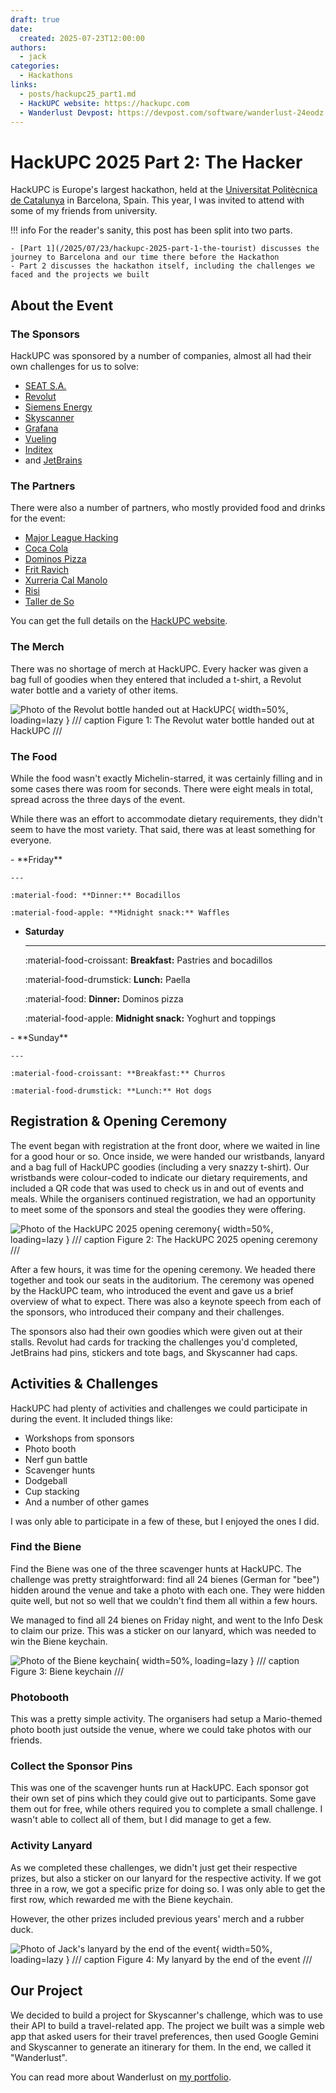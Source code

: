 ```yaml
---
draft: true
date: 
  created: 2025-07-23T12:00:00
authors:
  - jack
categories:
  - Hackathons
links:
  - posts/hackupc25_part1.md
  - HackUPC website: https://hackupc.com
  - Wanderlust Devpost: https://devpost.com/software/wanderlust-24eodz
---
```


# HackUPC 2025 Part 2: The Hacker

HackUPC is Europe's largest hackathon, held at the [Universitat Politècnica de Catalunya](https://www.upc.edu/en) in Barcelona, Spain. 
This year, I was invited to attend with some of my friends from university.

<!-- more -->

!!! info
    For the reader's sanity, this post has been split into two parts.

    - [Part 1](/2025/07/23/hackupc-2025-part-1-the-tourist) discusses the journey to Barcelona and our time there before the Hackathon
    - Part 2 discusses the hackathon itself, including the challenges we faced and the projects we built

## About the Event

### The Sponsors

HackUPC was sponsored by a number of companies, almost all had their own challenges for us to solve:

- [SEAT S.A.](https://www.seat.co.uk)
- [Revolut](https://www.revolut.com)
- [Siemens Energy](https://www.siemens-energy.com/global/en/home.html)
- [Skyscanner](https://www.skyscanner.es)
- [Grafana](https://grafana.com)
- [Vueling](https://www.vueling.com/en)
- [Inditex](https://www.inditex.com/itxcomweb/gb/en/home)
- and [JetBrains](https://www.jetbrains.com)

### The Partners

There were also a number of partners, who mostly provided food and drinks for the event:

- [Major League Hacking](https://mlh.io)
- [Coca Cola](https://www.coca-cola.com/gb)
- [Dominos Pizza](https://dominos.co.uk)
- [Frit Ravich](https://www.fritravich.com/en/)
- [Xurreria Cal Manolo](https://www.instagram.com/xurreriacalmanolo)
- [Risi](https://risi.es/es/)
- [Taller de So](https://www.instagram.com/tallerdeso)

You can get the full details on the [HackUPC website](https://hackupc.com).

### The Merch

There was no shortage of merch at HackUPC.
Every hacker was given a bag full of goodies when they entered that included a t-shirt, a Revolut water bottle and a variety of other items.

![Photo of the Revolut bottle handed out at HackUPC](/assets/posts/hackupc25/revolut_bottle.webp){ width=50%, loading=lazy }
/// caption
Figure 1: The Revolut water bottle handed out at HackUPC
///

### The Food

While the food wasn't exactly Michelin-starred, it was certainly filling and in some cases there was room for seconds. 
There were eight meals in total, spread across the three days of the event. 

While there was an effort to accommodate dietary requirements, they didn't seem to have the most variety. 
That said, there was at least something for everyone. 

<div class="grid cards" markdown>
-   **Friday**

    ---

    :material-food: **Dinner:** Bocadillos

    :material-food-apple: **Midnight snack:** Waffles

-   **Saturday**

    ---

    :material-food-croissant: **Breakfast:** Pastries and bocadillos

    :material-food-drumstick: **Lunch:** Paella

    :material-food: **Dinner:** Dominos pizza

    :material-food-apple: **Midnight snack:** Yoghurt and toppings
</div>

<div class="grid cards" markdown>
-   **Sunday**

    ---

    :material-food-croissant: **Breakfast:** Churros

    :material-food-drumstick: **Lunch:** Hot dogs
</div>

## Registration & Opening Ceremony

The event began with registration at the front door, where we waited in line for a good hour or so.
Once inside, we were handed our wristbands, lanyard and a bag full of HackUPC goodies (including a very snazzy t-shirt).
Our wristbands were colour-coded to indicate our dietary requirements, and included a QR code that was used to check us in and out of events and meals.
While the organisers continued registration, we had an opportunity to meet some of the sponsors and steal the goodies they were offering.

![Photo of the HackUPC 2025 opening ceremony](/assets/posts/hackupc25/hackupc_opening_ceremony.webp){ width=50%, loading=lazy }
/// caption
Figure 2: The HackUPC 2025 opening ceremony
///

After a few hours, it was time for the opening ceremony. We headed there together and took our seats in the auditorium.
The ceremony was opened by the HackUPC team, who introduced the event and gave us a brief overview of what to expect.
There was also a keynote speech from each of the sponsors, who introduced their company and their challenges.

The sponsors also had their own goodies which were given out at their stalls. Revolut had cards for tracking the challenges you'd completed, JetBrains had pins, stickers and tote bags, and Skyscanner had caps.

## Activities & Challenges

HackUPC had plenty of activities and challenges we could participate in during the event. It included things like:

- Workshops from sponsors
- Photo booth
- Nerf gun battle
- Scavenger hunts
- Dodgeball
- Cup stacking
- And a number of other games

I was only able to participate in a few of these, but I enjoyed the ones I did. 

### Find the Biene

Find the Biene was one of the three scavenger hunts at HackUPC. 
The challenge was pretty straightforward: find all 24 bienes (German for "bee") hidden around the venue and take a photo with each one. 
They were hidden quite well, but not so well that we couldn't find them all within a few hours. 

We managed to find all 24 bienes on Friday night, and went to the Info Desk to claim our prize. 
This was a sticker on our lanyard, which was needed to win the Biene keychain. 

![Photo of the Biene keychain](/assets/posts/hackupc25/biene_keychain.webp){ width=50%, loading=lazy }
/// caption
Figure 3: Biene keychain
///

### Photobooth

This was a pretty simple activity. The organisers had setup a Mario-themed photo booth just outside the venue, where we could take photos with our friends. 

### Collect the Sponsor Pins

This was one of the scavenger hunts run at HackUPC. 
Each sponsor got their own set of pins which they could give out to participants. 
Some gave them out for free, while others required you to complete a small challenge. 
I wasn't able to collect all of them, but I did manage to get a few. 

### Activity Lanyard

As we completed these challenges, we didn't just get their respective prizes, but also a sticker on our lanyard for the respective activity. 
If we got three in a row, we got a specific prize for doing so. 
I was only able to get the first row, which rewarded me with the Biene keychain. 

However, the other prizes included previous years' merch and a rubber duck.

![Photo of Jack's lanyard by the end of the event](/assets/posts/hackupc25/lanyard.webp){ width=50%, loading=lazy }
/// caption
Figure 4: My lanyard by the end of the event
///

## Our Project

We decided to build a project for Skyscanner's challenge, which was to use their API to build a travel-related app. 
The project we built was a simple web app that asked users for their travel preferences, then used Google Gemini and Skyscanner to generate an itinerary for them. 
In the end, we called it "Wanderlust". 

You can read more about Wanderlust on [my portfolio](https://jackgledhill.com/about/wanderlust).